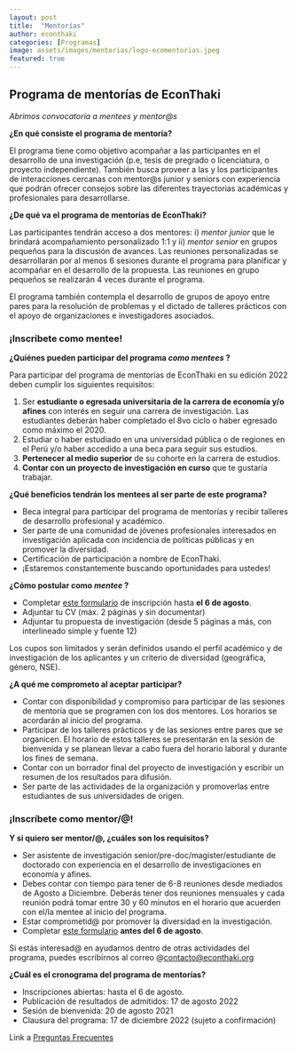 ```yaml
---
layout: post
title:  "Mentorías"
author: econthaki
categories: [Programas]
image: assets/images/mentorias/logo-ecomentorias.jpeg
featured: true
---
```




## Programa de mentorías de EconThaki

*Abrimos convocatoria a mentees y mentor@s*

**¿En qué consiste el programa de mentoría?**

El programa tiene como objetivo acompañar a las participantes en el desarrollo de una investigación (p.e, tesis de pregrado o licenciatura, o proyecto independiente). También busca proveer a las y los participantes de interacciones cercanas con mentor@s junior y seniors con experiencia que podrán ofrecer consejos sobre las diferentes trayectorias académicas y profesionales para desarrollarse.

**¿De qué va el programa de mentorías de EconThaki?**

Las participantes tendrán acceso a dos mentores: i) _mentor junior_ que le brindará acompañamiento personalizado 1:1 y ii) _mentor senior_ en grupos pequeños para la discusión de avances. Las reuniones personalizadas se desarrollarán por al menos 6 sesiones durante el programa para planificar y acompañar en el desarrollo de la propuesta. Las reuniones en grupo pequeños se realizarán 4 veces durante el programa.

El programa también contempla el desarrollo de grupos de apoyo entre pares para la resolución de problemas y el dictado de talleres prácticos con el apoyo de organizaciones e investigadores asociados.

### ¡Inscríbete como mentee!


**¿Quiénes pueden participar del programa *como mentees* ?**

Para participar del programa de mentorías de EconThaki en su edición 2022 deben cumplir los siguientes requisitos:

1. Ser **estudiante o egresada universitaria de la carrera de economía y/o afines** con interés en seguir una carrera de investigación. Las estudiantes deberán haber completado el 8vo ciclo o haber egresado como máximo el 2020.
2. Estudiar o haber estudiado en una universidad pública o de regiones en el Perú y/o haber accedido a una beca para seguir sus estudios.
3. **Pertenecer al medio superior** de su cohorte en la carrera de estudios.
4. **Contar con un proyecto de investigación en curso** que te gustaría trabajar.

**¿Qué beneficios tendrán los mentees al ser parte de este programa?**

- Beca integral para participar del programa de mentorías y recibir talleres de desarrollo profesional y académico.
- Ser parte de una comunidad de jóvenes profesionales interesados en investigación aplicada con incidencia de políticas públicas y en promover la diversidad.
- Certificación de participación a nombre de EconThaki.
- ¡Estaremos constantemente buscando oportunidades para ustedes!

**¿Cómo postular como *mentee* ?**

- Completar [este formulario](https://forms.gle/nw17SRrp52rWffPv9) de inscripción hasta **el 6 de agosto**.
- Adjuntar tu CV (máx. 2 páginas y sin documentar) 
- Adjuntar tu propuesta de investigación (desde 5 páginas a más, con interlineado simple y fuente 12)

Los cupos son limitados y serán definidos usando el perfil académico y de investigación de los aplicantes y un criterio de diversidad (geográfica, género, NSE).

**¿A qué me comprometo al aceptar participar?**

- Contar con disponibilidad y compromiso para participar de las sesiones de mentoría que se programen con los dos mentores. Los horarios se acordarán al inicio del programa.
- Participar de los talleres prácticos y de las sesiones entre pares que se organicen. El horario de estos talleres se presentarán en la sesión de bienvenida y se planean llevar a cabo fuera del horario laboral y durante los fines de semana.
- Contar con un borrador final del proyecto de investigación y escribir un resumen de los resultados para difusión.
- Ser parte de las actividades de la organización y promoverlas entre estudiantes de sus universidades de origen.

### ¡Inscríbete como mentor/@!

**Y si quiero ser mentor/@, ¿cuáles son los requisitos?**

- Ser asistente de investigación senior/pre-doc/magister/estudiante de doctorado con experiencia en el desarrollo de investigaciones en economía y afines.
- Debes contar con tiempo para tener de 6-8 reuniones desde mediados de Agosto a Diciembre. Deberás tener dos reuniones mensuales y cada reunión podrá tomar entre 30 y 60 minutos en el horario que acuerden con el/la mentee al inicio del programa.
- Estar comprometid@ por promover la diversidad en la investigación.
- Completar [este formulario](https://docs.google.com/forms/d/e/1FAIpQLScyayx9WhcxR80C0c_3JtoFiAjEuxDUTxvjsgom7xQKIfBjIw/viewform?usp=sf_link) **antes del 6 de agosto**.

Si estás interesad@ en ayudarnos dentro de otras actividades del programa, puedes escribirnos al correo @contacto@econthaki.org

**¿Cuál es el cronograma del programa de mentorías?**

- Inscripciones abiertas: hasta el 6 de agosto.
- Publicación de resultados de admitidos: 17 de agosto 2022
- Sesión de bienvenida: 20 de agosto 2021
- Clausura del programa: 17 de diciembre 2022 (sujeto a confirmación)



Link a  [Preguntas Frecuentes][pregfreq-link]

[pregfreq-link]:   https://econthaki.github.io/recursos/2021/01/06/pregfreq.html

